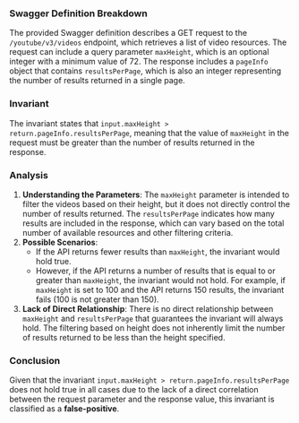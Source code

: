 ### Swagger Definition Breakdown
The provided Swagger definition describes a GET request to the `/youtube/v3/videos` endpoint, which retrieves a list of video resources. The request can include a query parameter `maxHeight`, which is an optional integer with a minimum value of 72. The response includes a `pageInfo` object that contains `resultsPerPage`, which is also an integer representing the number of results returned in a single page.

### Invariant
The invariant states that `input.maxHeight > return.pageInfo.resultsPerPage`, meaning that the value of `maxHeight` in the request must be greater than the number of results returned in the response.

### Analysis
1. **Understanding the Parameters**: The `maxHeight` parameter is intended to filter the videos based on their height, but it does not directly control the number of results returned. The `resultsPerPage` indicates how many results are included in the response, which can vary based on the total number of available resources and other filtering criteria.
2. **Possible Scenarios**: 
   - If the API returns fewer results than `maxHeight`, the invariant would hold true. 
   - However, if the API returns a number of results that is equal to or greater than `maxHeight`, the invariant would not hold. For example, if `maxHeight` is set to 100 and the API returns 150 results, the invariant fails (100 is not greater than 150).
3. **Lack of Direct Relationship**: There is no direct relationship between `maxHeight` and `resultsPerPage` that guarantees the invariant will always hold. The filtering based on height does not inherently limit the number of results returned to be less than the height specified.

### Conclusion
Given that the invariant `input.maxHeight > return.pageInfo.resultsPerPage` does not hold true in all cases due to the lack of a direct correlation between the request parameter and the response value, this invariant is classified as a **false-positive**.
